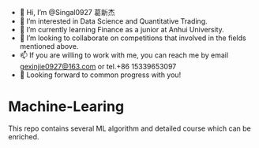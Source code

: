 - 👋 Hi, I’m @Singal0927 葛新杰
- 👀 I’m interested in Data Science and Quantitative Trading.
- 🌱 I’m currently learning Finance as a junior at Anhui University.
- 💞️ I’m looking to collaborate on competitions that involved in the fields mentioned above.
- 📫 If you are willing to work with me, you can reach me by email gexinjie0927@163.com or tel.+86 15339653097
- 🥳 Looking forward to common progress with you!

# Machine-Learing
This repo contains several ML algorithm and detailed course which can be enriched.
